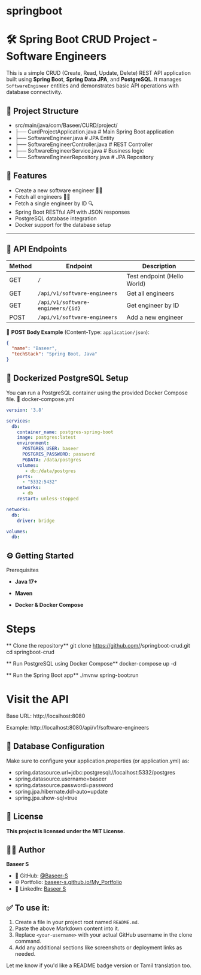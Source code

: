 # springboot
# 🛠️ Spring Boot CRUD Project - Software Engineers

This is a simple CRUD (Create, Read, Update, Delete) REST API application built using **Spring Boot**, **Spring Data JPA**, and **PostgreSQL**. It manages `SoftwareEngineer` entities and demonstrates basic API operations with database connectivity.

## 📁 Project Structure

- src/main/java/com/Baseer/CURD/project/
- ├── CurdProjectApplication.java # Main Spring Boot application
- ├── SoftwareEngineer.java # JPA Entity
- ├── SoftwareEngineerController.java # REST Controller
- ├── SoftwareEngineerService.java # Business logic
- └── SoftwareEngineerRepository.java # JPA Repository


## 🚀 Features

- Create a new software engineer 👨‍💻
- Fetch all engineers 🧑‍💻
- Fetch a single engineer by ID 🔍
- Spring Boot RESTful API with JSON responses
- PostgreSQL database integration
- Docker support for the database setup

---

## 🔗 API Endpoints

| Method | Endpoint                              | Description                       |
|--------|----------------------------------------|-----------------------------------|
| GET    | `/`                                    | Test endpoint (Hello World)       |
| GET    | `/api/v1/software-engineers`           | Get all engineers                 |
| GET    | `/api/v1/software-engineers/{id}`      | Get engineer by ID                |
| POST   | `/api/v1/software-engineers`           | Add a new engineer                |

📌 **POST Body Example** (Content-Type: `application/json`):
```json
{
  "name": "Baseer",
  "techStack": "Spring Boot, Java"
}
```
##  🐳 Dockerized PostgreSQL Setup

You can run a PostgreSQL container using the provided Docker Compose file.
📄 docker-compose.yml
```yml
version: '3.8'

services:
  db:
    container_name: postgres-spring-boot
    image: postgres:latest
    environment:
      POSTGRES_USER: baseer
      POSTGRES_PASSWORD: password
      PGDATA: /data/postgres
    volumes:
       - db:/data/postgres
    ports:
      - "5332:5432"
    networks:
      - db
    restart: unless-stopped

networks:
  db:
    driver: bridge

volumes:
  db:
```

## ⚙️ Getting Started
Prerequisites

- **Java 17+**

- **Maven**

- **Docker & Docker Compose**

# Steps
** Clone the repository**
git clone https://github.com/<your-username>/springboot-crud.git
cd springboot-crud

** Run PostgreSQL using Docker Compose**
docker-compose up -d

** Run the Spring Boot app**
./mvnw spring-boot:run


  # Visit the API

   Base URL: http://localhost:8080

   Example: http://localhost:8080/api/v1/software-engineers

## 🔧 Database Configuration

Make sure to configure your application.properties (or application.yml) as:

- spring.datasource.url=jdbc:postgresql://localhost:5332/postgres
- spring.datasource.username=baseer
- spring.datasource.password=password
- spring.jpa.hibernate.ddl-auto=update
- spring.jpa.show-sql=true



## 📄 License

**This project is licensed under the MIT License.**

## 🙋‍♂️ Author

**Baseer S**

- 🐙 GitHub: [@Baseer-S](https://github.com/Baseer-S)
- 🌐 Portfolio: [baseer-s.github.io/My_Portfolio](https://baseer-s.github.io/My_Portfolio/)
- 🔗 LinkedIn: [Baseer S](https://linkedin.com/in/baseer-s)

## ✅ To use it:
1. Create a file in your project root named `README.md`.
2. Paste the above Markdown content into it.
3. Replace `<your-username>` with your actual GitHub username in the clone command.
4. Add any additional sections like screenshots or deployment links as needed.

Let me know if you'd like a README badge version or Tamil translation too.

